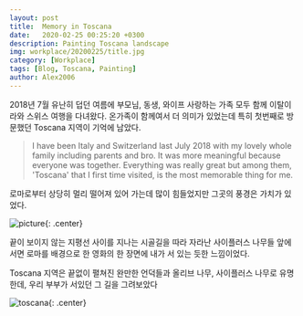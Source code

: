 ```yaml
---
layout: post
title:  Memory in Toscana
date:   2020-02-25 00:25:20 +0300
description: Painting Toscana landscape 
img: workplace/20200225/title.jpg
category: [Workplace]
tags: [Blog, Toscana, Painting]
author: Alex2006
---
```


2018년 7월 유난히 덥던 여름에 부모님, 동생, 와이프  사랑하는 가족 모두 함께
이탈이라와 스위스 여행을 다녀왔다.
온가족이 함께여서 더 의미가 있었는데 특히 첫번째로 방문했던 Toscana 지역이 기억에 남았다.
> I have been Italy and Switzerland last July 2018 with my lovely whole family including parents and bro.
It was more meaningful because everyone was together.
Everything was really great but among them,
'Toscana' that I first time visited, is the most memorable thing for me.

로마로부터 상당히 멀리 떨어져 있어 가는데 많이 힘들었지만 그곳의 풍경은 가치가 있었다.
>

![picture]({{site.baseurl}}/assets/img/workplace/20200225/picture.jpg){: .center}

끝이 보이지 않는 지평선 사이를 지나는 시골길을 따라 자라난 사이플러스 나무들 앞에 서면
로마를 배경으로 한 영화의 한 장면에 내가 서 있는 듯한 느낌이었다.
>

Toscana 지역은 끝없이 펼쳐진 완만한 언덕들과 올리브 나무, 사이플러스 나무로 유명한데,
우리 부부가 서있던 그 길을 그려보았다

![toscana]({{site.baseurl}}/assets/img/workplace/20200225/toscana.jpg){: .center}
